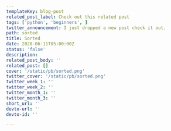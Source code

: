 ```yaml
---
templateKey: blog-post
related_post_label: Check out this related post
tags: ['python', 'beginners', ]
twitter_announcement: I just dropped a new post check it out.
path: sorted
title: Sorted
date: 2020-06-11T05:00:00Z
status: 'false'
description:
related_post_body: ''
related_post: []
cover: '/static/pb/sorted.png'
twitter_cover: '/static/pb/sorted.png'
twitter_week_1: ''
twitter_week_2: ''
twitter_month_1: ''
twitter_month_3: ''
short_url: ''
devto-url: ''
devto-id: ''

---
```


<!--
<p style='text-align: center'>
<a href='https://waylonwalker.com/blog/sorted'>
  <img
    style='width:500px; max-width:80%; margin: auto;'
    src="https://waylonwalker.com/sorted.png"
    alt="Read more from the Sorted article"
  />
  </a>
</p>

-->
